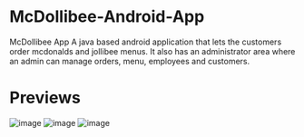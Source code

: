 # McDollibee-Android-App
McDollibee App
A java based android application that lets the customers order mcdonalds and jollibee menus.
It also has an administrator area where an admin can manage orders, menu, employees and customers.
# Previews
![image](https://user-images.githubusercontent.com/115775088/214524196-812cd473-5954-4c4b-8ee4-20f3769d740a.png)
![image](https://user-images.githubusercontent.com/115775088/214524217-422f122e-333f-4fa6-95d7-6f84f190d42f.png)
![image](https://user-images.githubusercontent.com/115775088/214524241-dd601430-393e-447f-8eb2-f3e4b6ea78af.png)

